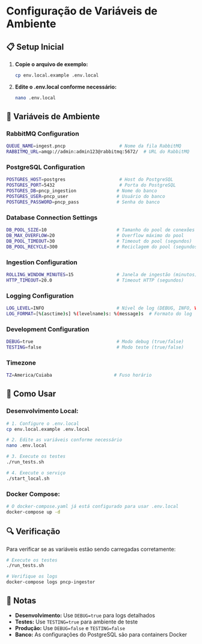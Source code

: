 # Configuração de Variáveis de Ambiente

## 📋 Setup Inicial

1. **Copie o arquivo de exemplo:**
   ```bash
   cp env.local.example .env.local
   ```

2. **Edite o .env.local conforme necessário:**
   ```bash
   nano .env.local
   ```

## 🔧 Variáveis de Ambiente

### **RabbitMQ Configuration**
```bash
QUEUE_NAME=ingest.pncp                    # Nome da fila RabbitMQ
RABBITMQ_URL=amqp://admin:admin123@rabbitmq:5672/  # URL do RabbitMQ
```

### **PostgreSQL Configuration**
```bash
POSTGRES_HOST=postgres                    # Host do PostgreSQL
POSTGRES_PORT=5432                        # Porta do PostgreSQL
POSTGRES_DB=pncp_ingestion               # Nome do banco
POSTGRES_USER=pncp_user                  # Usuário do banco
POSTGRES_PASSWORD=pncp_pass              # Senha do banco
```

### **Database Connection Settings**
```bash
DB_POOL_SIZE=10                          # Tamanho do pool de conexões
DB_MAX_OVERFLOW=20                       # Overflow máximo do pool
DB_POOL_TIMEOUT=30                       # Timeout do pool (segundos)
DB_POOL_RECYCLE=300                      # Reciclagem do pool (segundos)
```

### **Ingestion Configuration**
```bash
ROLLING_WINDOW_MINUTES=15                # Janela de ingestão (minutos)
HTTP_TIMEOUT=20.0                        # Timeout HTTP (segundos)
```

### **Logging Configuration**
```bash
LOG_LEVEL=INFO                           # Nível de log (DEBUG, INFO, WARNING, ERROR)
LOG_FORMAT=[%(asctime)s] %(levelname)s: %(message)s  # Formato do log
```

### **Development Configuration**
```bash
DEBUG=true                               # Modo debug (true/false)
TESTING=false                            # Modo teste (true/false)
```

### **Timezone**
```bash
TZ=America/Cuiaba                       # Fuso horário
```

## 🚀 Como Usar

### **Desenvolvimento Local:**
```bash
# 1. Configure o .env.local
cp env.local.example .env.local

# 2. Edite as variáveis conforme necessário
nano .env.local

# 3. Execute os testes
./run_tests.sh

# 4. Execute o serviço
./start_local.sh
```

### **Docker Compose:**
```bash
# O docker-compose.yaml já está configurado para usar .env.local
docker-compose up -d
```

## 🔍 Verificação

Para verificar se as variáveis estão sendo carregadas corretamente:

```bash
# Execute os testes
./run_tests.sh

# Verifique os logs
docker-compose logs pncp-ingestor
```

## 📝 Notas

- **Desenvolvimento:** Use `DEBUG=true` para logs detalhados
- **Testes:** Use `TESTING=true` para ambiente de teste
- **Produção:** Use `DEBUG=false` e `TESTING=false`
- **Banco:** As configurações do PostgreSQL são para containers Docker 